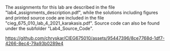 The assignments for this lab are described in the file "lab4_assignments_description.pdf", while the solutions including figures and printed source code are included in the file "cieg_675_010_lab_4_2021_karakasis.pdf". Source code can also be found under the subfolder "Lab4_Source_Code".


https://github.com/chryskar/CIEG675010/assets/95447396/8ce7768d-1df7-4266-8ec4-79a93b0289e4

